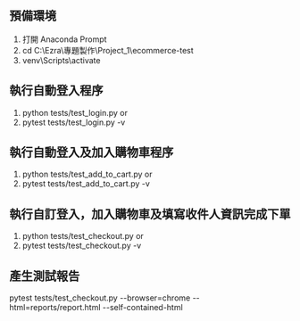 ## 預備環境
1. 打開 Anaconda Prompt
2. cd C:\Ezra\專題製作\Project_1\ecommerce-test
3. venv\Scripts\activate

## 執行自動登入程序
1. python tests/test_login.py
or
1. pytest tests/test_login.py -v

## 執行自動登入及加入購物車程序
1. python tests/test_add_to_cart.py
or
2. pytest tests/test_add_to_cart.py -v

## 執行自訂登入，加入購物車及填寫收件人資訊完成下單
1. python tests/test_checkout.py
or
2. pytest tests/test_checkout.py -v

## 產生測試報告
pytest tests/test_checkout.py --browser=chrome --html=reports/report.html --self-contained-html


